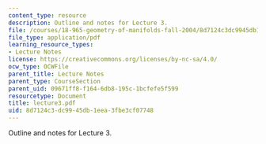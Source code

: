 ```yaml
---
content_type: resource
description: Outline and notes for Lecture 3.
file: /courses/18-965-geometry-of-manifolds-fall-2004/8d7124c3dc9945db1eea3fbe3cf07748_lecture3.pdf
file_type: application/pdf
learning_resource_types:
- Lecture Notes
license: https://creativecommons.org/licenses/by-nc-sa/4.0/
ocw_type: OCWFile
parent_title: Lecture Notes
parent_type: CourseSection
parent_uid: 09671ff8-f164-6db8-195c-1bcfefe5f599
resourcetype: Document
title: lecture3.pdf
uid: 8d7124c3-dc99-45db-1eea-3fbe3cf07748
---
```

Outline and notes for Lecture 3.